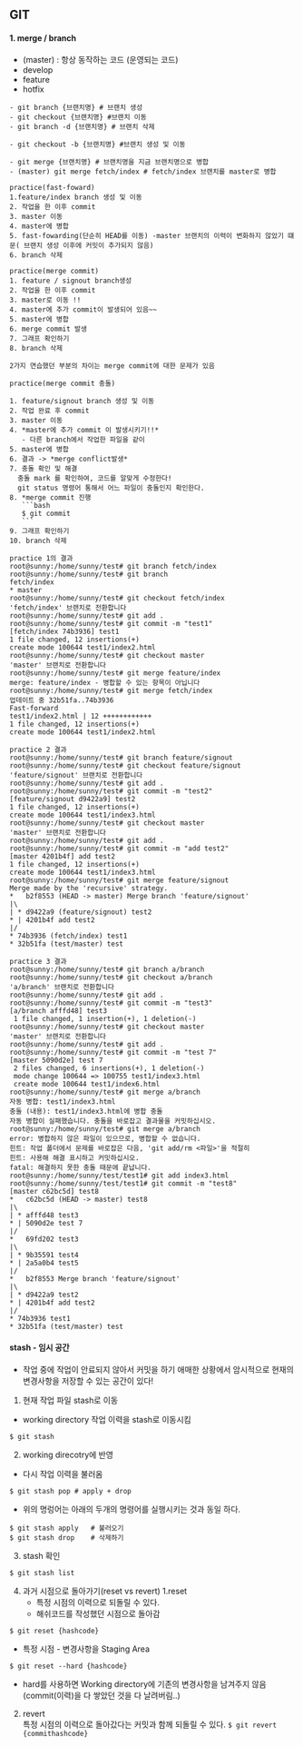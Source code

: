 ## GIT

#### 1. merge / branch
 - (master) : 항상 동작하는 코드 (운영되는 코드)
 - develop
 - feature
 - hotfix
  ```
  - git branch {브랜치명} # 브랜치 생성
  - git checkout {브랜치명} #브랜치 이동
  - git branch -d {브랜치명} # 브랜치 삭제

  - git checkout -b {브랜치명} #브랜치 생성 및 이동

  - git merge {브랜치명} # 브랜치명을 지금 브랜치명으로 병합
  - (master) git merge fetch/index # fetch/index 브랜치를 master로 병합
  ```

  ```
  practice(fast-foward)
  1.feature/index branch 생성 및 이동
  2. 작업을 한 이후 commit
  3. master 이동
  4. master에 병합
  5. fast-fowarding(단순히 HEAD를 이동) -master 브랜치의 이력이 변화하지 않았기 떄문( 브랜치 생성 이후에 커밋이 추가되지 않음)
  6. branch 삭제

  practice(merge commit)
  1. feature / signout branch생성
  2. 작업을 한 이후 commit
  3. master로 이동 !!
  4. master에 추가 commit이 발생되어 있음~~
  5. master에 병합
  6. merge commit 발생
  7. 그래프 확인하기
  8. branch 삭제

  2가지 연습했던 부분의 차이는 merge commit에 대한 문제가 있음

  practice(merge commit 충돌)

  1. feature/signout branch 생성 및 이동
  2. 작업 완료 후 commit
  3. master 이동
  4. *master에 추가 commit 이 발생시키기!!*
     - 다른 branch에서 작업한 파일을 같이
  5. master에 병합
  6. 결과 -> *merge conflict발생*
  7. 충돌 확인 및 해결
    충돌 mark 를 확인하여, 코드를 알맞게 수정한다!
    git status 명령어 통해서 어느 파일이 충돌인지 확인한다.
  8. *merge commit 진행
     ```bash
     $ git commit
     ```
  9. 그래프 확인하기
  10. branch 삭제
  ```

  ```
  practice 1의 결과
root@sunny:/home/sunny/test# git branch fetch/index
root@sunny:/home/sunny/test# git branch
  fetch/index
* master
root@sunny:/home/sunny/test# git checkout fetch/index
'fetch/index' 브랜치로 전환합니다
root@sunny:/home/sunny/test# git add .
root@sunny:/home/sunny/test# git commit -m "test1"
[fetch/index 74b3936] test1
 1 file changed, 12 insertions(+)
 create mode 100644 test1/index2.html
root@sunny:/home/sunny/test# git checkout master
'master' 브랜치로 전환합니다
root@sunny:/home/sunny/test# git merge feature/index
merge: feature/index - 병합할 수 있는 항목이 아닙니다
root@sunny:/home/sunny/test# git merge fetch/index
업데이트 중 32b51fa..74b3936
Fast-forward
 test1/index2.html | 12 ++++++++++++
 1 file changed, 12 insertions(+)
 create mode 100644 test1/index2.html
 ```

 ```
 practice 2 결과
 root@sunny:/home/sunny/test# git branch feature/signout
root@sunny:/home/sunny/test# git checkout feature/signout
'feature/signout' 브랜치로 전환합니다
root@sunny:/home/sunny/test# git add .
root@sunny:/home/sunny/test# git commit -m "test2"
[feature/signout d9422a9] test2
 1 file changed, 12 insertions(+)
 create mode 100644 test1/index3.html
root@sunny:/home/sunny/test# git checkout master
'master' 브랜치로 전환합니다
root@sunny:/home/sunny/test# git add .
root@sunny:/home/sunny/test# git commit -m "add test2"
[master 4201b4f] add test2
 1 file changed, 12 insertions(+)
 create mode 100644 test1/index3.html
root@sunny:/home/sunny/test# git merge feature/signout
Merge made by the 'recursive' strategy.
*   b2f8553 (HEAD -> master) Merge branch 'feature/signout'
|\  
| * d9422a9 (feature/signout) test2
* | 4201b4f add test2
|/  
* 74b3936 (fetch/index) test1
* 32b51fa (test/master) test
```

```
practice 3 결과
root@sunny:/home/sunny/test# git branch a/branch
root@sunny:/home/sunny/test# git checkout a/branch
'a/branch' 브랜치로 전환합니다
root@sunny:/home/sunny/test# git add .
root@sunny:/home/sunny/test# git commit -m "test3"
[a/branch afffd48] test3
 1 file changed, 1 insertion(+), 1 deletion(-)
root@sunny:/home/sunny/test# git checkout master
'master' 브랜치로 전환합니다
root@sunny:/home/sunny/test# git add .
root@sunny:/home/sunny/test# git commit -m "test 7"
[master 5090d2e] test 7
 2 files changed, 6 insertions(+), 1 deletion(-)
 mode change 100644 => 100755 test1/index3.html
 create mode 100644 test1/index6.html
root@sunny:/home/sunny/test# git merge a/branch
자동 병합: test1/index3.html
충돌 (내용): test1/index3.html에 병합 충돌
자동 병합이 실패했습니다. 충돌을 바로잡고 결과물을 커밋하십시오.
root@sunny:/home/sunny/test# git merge a/branch
error: 병합하지 않은 파일이 있으므로, 병합할 수 없습니다.
힌트: 작업 폴더에서 문제를 바로잡은 다음, 'git add/rm <파일>'을 적절히
힌트: 사용해 해결 표시하고 커밋하십시오.
fatal: 해결하지 못한 충돌 때문에 끝납니다.
root@sunny:/home/sunny/test/test1# git add index3.html
root@sunny:/home/sunny/test/test1# git commit -m "test8"
[master c62bc5d] test8
*   c62bc5d (HEAD -> master) test8
|\  
| * afffd48 test3
* | 5090d2e test 7
|/  
*   69fd202 test3
|\  
| * 9b35591 test4
* | 2a5a0b4 test5
|/  
*   b2f8553 Merge branch 'feature/signout'
|\  
| * d9422a9 test2
* | 4201b4f add test2
|/  
* 74b3936 test1
* 32b51fa (test/master) test
```

#### stash - 임시 공간
 - 작업 중에 작업이 안료되지 않아서 커밋을 하기 애매한 상황에서 암시적으로 현재의 변경사항을 저장할 수 있는 공간이 있다!

1. 현재 작업 파일 stash로 이동
  - working directory 작업 이력을 stash로 이동시킴
  ```GIT
  $ git stash
  ```
2. working direcotry에 반영
  - 다시 작업 이력을 불러옴
  ```git
  $ git stash pop # apply + drop
  ```
  - 위의 명렁어는 아래의 두개의 명령어를 실행시키는 것과 동일 하다.
  ```Git
  $ git stash apply   # 불러오기
  $ git stash drop    # 삭제하기  
  ```
3. stash 확인
  ```git
  $ git stash list
  ```

4. 과거 시점으로 돌아가기(reset vs revert)
  1.reset
   - 특정 시점의 이력으로 되돌릴 수 있다.
   - 해쉬코드를 작성했던 시점으로 돌아감
```git
$ git reset {hashcode}
```
  - 특정 시점 - 변경사항을 Staging Area

```GIT
$ git reset --hard {hashcode}
```
  - hard를 사용하면 Working directory에 기존의 변경사항을 남겨주지 않음 (commit(이력)을 다 쌓았던 것을 다 날려버림..)

  2. revert  
    특정 시점의 이력으로 돌아갔다는 커밋과 함께 되돌릴 수 있다.
    ```
    $ git revert {commithashcode} 
    ```
